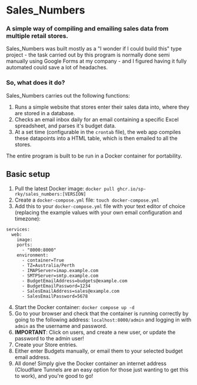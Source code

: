 # Sales_Numbers
### A simple way of compiling and emailing sales data from multiple retail stores.

Sales_Numbers was built mostly as a "I wonder if I could build this" type project - the task carried out by this program is normally done semi manually using Google Forms at my company - and I figured having it fully automated could save a lot of headaches.

### So, what does it do?

Sales_Numbers carries out the following functions:

1. Runs a simple website that stores enter their sales data into, where they are stored in a database.
2. Checks an email inbox daily for an email containing a specific Excel spreadsheet, and parses it's budget data.
3. At a set time (configurable in the `crontab` file), the web app compiles these datapoints into a HTML table, which is then emailed to all the stores. 

The entire program is built to be run in a Docker container for portability. 

## Basic setup

1. Pull the latest Docker image: `docker pull ghcr.io/sp-rky/sales_numbers:[VERSION]`
2. Create a `docker-compose.yml` file: `touch docker-compose.yml`
3. Add this to your `docker-compose.yml` file with your text editor of choice (replacing the example values with your own email configuration and timezone):

```
services:
  web:
    image: 
    ports:
      - "8000:8000"
    environment:
      - container=True
      - TZ=Australia/Perth
      - IMAPServer=imap.example.com
      - SMTPServer=smtp.example.com
      - BudgetEmailAddress=budgets@example.com
      - BudgetEmailPassword=1234
      - SalesEmailAddress=sales@example.com
      - SalesEmailPassword=5678
```
4. Start the Docker container: `docker compose up -d`
5. Go to your browser and check that the container is running correctly by going to the following address: `localhost:8000/admin` and logging in with `admin` as the username and password.
6. **IMPORTANT**: Click on users, and create a new user, or update the password to the admin user!
7. Create your Store entries.
8. Either enter Budgets manually, or email them to your selected budget email address.
9. All done! Simply give the Docker container an internet address (Cloudflare Tunnels are an easy option for those just wanting to get this to work), and you're good to go!
